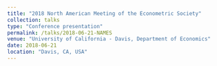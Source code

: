 ```yaml
---
title: "2018 North American Meeting of the Econometric Society"
collection: talks
type: "Conference presentation"
permalink: /talks/2018-06-21-NAMES
venue: "University of California - Davis, Department of Economics"
date: 2018-06-21
location: "Davis, CA, USA"
---
```


